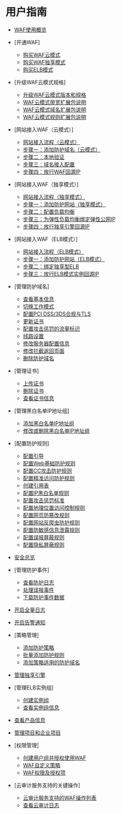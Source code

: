 # 用户指南

-   [WAF使用概览](WAF使用概览.md)
-   [开通WAF]
    -   [购买WAF云模式](购买WAF云模式.md)
    -   [购买WAF独享模式](购买WAF独享模式.md)
    -   [购买ELB模式](购买ELB模式.md)

-   [升级WAF云模式规格]
    -   [升级WAF云模式版本和规格](升级WAF云模式版本和规格.md)
    -   [WAF云模式带宽扩展包说明](WAF云模式带宽扩展包说明.md)
    -   [WAF云模式域名扩展包说明](WAF云模式域名扩展包说明.md)
    -   [WAF云模式规则扩展包说明](WAF云模式规则扩展包说明.md)

-   [网站接入WAF（云模式）]
    -   [网站接入流程（云模式）](网站接入流程（云模式）.md)
    -   [步骤一：添加防护域名（云模式）](步骤一-添加防护域名（云模式）.md)
    -   [步骤二：本地验证](步骤二-本地验证.md)
    -   [步骤三：域名接入配置](步骤三-域名接入配置.md)
    -   [步骤四：放行WAF回源IP](步骤四-放行WAF回源IP.md)

-   [网站接入WAF（独享模式）]
    -   [网站接入流程（独享模式）](网站接入流程（独享模式）.md)
    -   [步骤一：添加防护网站（独享模式）](步骤一-添加防护网站（独享模式）.md)
    -   [步骤二：配置负载均衡](步骤二-配置负载均衡.md)
    -   [步骤三：为弹性负载均衡绑定弹性公网IP](步骤三-为弹性负载均衡绑定弹性公网IP.md)
    -   [步骤四：放行独享引擎回源IP](步骤四-放行独享引擎回源IP.md)

-   [网站接入WAF（ELB模式）]
    -   [网站接入流程（ELB模式）](网站接入流程（ELB模式）.md)
    -   [步骤一：添加防护网站（ELB模式）](步骤一-添加防护网站（ELB模式）.md)
    -   [步骤二：绑定独享型ELB](步骤二-绑定独享型ELB.md)
    -   [步骤三：放行ELB模式实例回源IP](步骤三-放行ELB模式实例回源IP.md)

-   [管理防护域名]
    -   [查看基本信息](查看基本信息.md)
    -   [切换工作模式](切换工作模式.md)
    -   [配置PCI DSS/3DS合规与TLS](配置PCI-DSS-3DS合规与TLS.md)
    -   [更新证书](更新证书.md)
    -   [配置攻击惩罚的流量标识](配置攻击惩罚的流量标识.md)
    -   [线路设置](线路设置.md)
    -   [修改服务器配置信息](修改服务器配置信息.md)
    -   [修改拦截返回页面](修改拦截返回页面.md)
    -   [删除防护域名](删除防护域名.md)

-   [管理证书]
    -   [上传证书](上传证书.md)
    -   [删除证书](删除证书.md)
    -   [查看证书信息](查看证书信息.md)

-   [管理黑白名单IP地址组]
    -   [添加黑白名单IP地址组](添加黑白名单IP地址组.md)
    -   [修改或删除黑白名单IP地址组](修改或删除黑白名单IP地址组.md)

-   [配置防护规则]
    -   [配置引导](配置引导.md)
    -   [配置Web基础防护规则](配置Web基础防护规则.md)
    -   [配置CC攻击防护规则](配置CC攻击防护规则.md)
    -   [配置精准访问防护规则](配置精准访问防护规则.md)
    -   [创建引用表](创建引用表.md)
    -   [配置IP黑白名单规则](配置IP黑白名单规则.md)
    -   [配置攻击惩罚标准](配置攻击惩罚标准.md)
    -   [配置地理位置访问控制规则](配置地理位置访问控制规则.md)
    -   [配置网页防篡改规则](配置网页防篡改规则.md)
    -   [配置网站反爬虫防护规则](配置网站反爬虫防护规则.md)
    -   [配置防敏感信息泄露规则](配置防敏感信息泄露规则.md)
    -   [配置误报屏蔽规则](配置误报屏蔽规则.md)
    -   [配置隐私屏蔽规则](配置隐私屏蔽规则.md)

-   [安全总览](安全总览.md)
-   [管理防护事件]
    -   [查看防护日志](查看防护日志.md)
    -   [处理误报事件](处理误报事件.md)
    -   [下载防护事件数据](下载防护事件数据.md)

-   [开启全量日志](开启全量日志.md)
-   [开启告警通知](开启告警通知.md)
-   [策略管理]
    -   [添加防护策略](添加防护策略.md)
    -   [批量添加防护规则](批量添加防护规则.md)
    -   [添加策略适用的防护域名](添加策略适用的防护域名.md)

-   [管理独享引擎](管理独享引擎.md)
-   [管理ELB实例组]
    -   [创建实例组](创建实例组.md)
    -   [查看实例组信息](查看实例组信息.md)

-   [查看产品信息](查看产品信息.md)
-   [管理项目和企业项目](管理项目和企业项目.md)
-   [权限管理]
    -   [创建用户组并授权使用WAF](创建用户组并授权使用WAF.md)
    -   [WAF自定义策略](WAF自定义策略.md)
    -   [WAF权限及授权项](WAF权限及授权项.md)

-   [云审计服务支持的关键操作]
    -   [云审计服务支持的WAF操作列表](云审计服务支持的WAF操作列表.md)
    -   [查看云审计日志](查看云审计日志.md)

